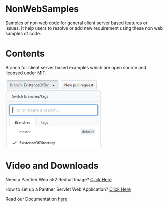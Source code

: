 # NonWebSamples

Samples of non web code for general client server based features or issues. It help users to resolve or add new requirement using these non web samples of code.

# Contents
Branch for client server based examples which are open source and licensed under MIT.

![](BranchInfo.PNG)

# Video and Downloads

Need a Panther Web 552 Redhat Image? [Click Here](https://hub.docker.com/r/prolificspanther/pantherweb "Named link title") 

How to set up a Panther Servlet Web Application? [Click Here](https://github.com/ProlificsPanther/PantherWeb/releases "Named link title")

Read our Documentation [here](https://docs.prolifics.com)
